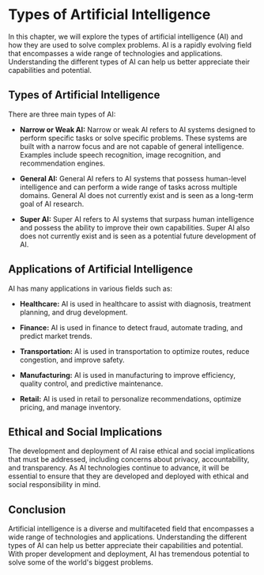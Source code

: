 Types of Artificial Intelligence
===================================================================================================

In this chapter, we will explore the types of artificial intelligence (AI) and how they are used to solve complex problems. AI is a rapidly evolving field that encompasses a wide range of technologies and applications. Understanding the different types of AI can help us better appreciate their capabilities and potential.

Types of Artificial Intelligence
--------------------------------

There are three main types of AI:

* **Narrow or Weak AI:** Narrow or weak AI refers to AI systems designed to perform specific tasks or solve specific problems. These systems are built with a narrow focus and are not capable of general intelligence. Examples include speech recognition, image recognition, and recommendation engines.

* **General AI:** General AI refers to AI systems that possess human-level intelligence and can perform a wide range of tasks across multiple domains. General AI does not currently exist and is seen as a long-term goal of AI research.

* **Super AI:** Super AI refers to AI systems that surpass human intelligence and possess the ability to improve their own capabilities. Super AI also does not currently exist and is seen as a potential future development of AI.

Applications of Artificial Intelligence
---------------------------------------

AI has many applications in various fields such as:

* **Healthcare:** AI is used in healthcare to assist with diagnosis, treatment planning, and drug development.

* **Finance:** AI is used in finance to detect fraud, automate trading, and predict market trends.

* **Transportation:** AI is used in transportation to optimize routes, reduce congestion, and improve safety.

* **Manufacturing:** AI is used in manufacturing to improve efficiency, quality control, and predictive maintenance.

* **Retail:** AI is used in retail to personalize recommendations, optimize pricing, and manage inventory.

Ethical and Social Implications
-------------------------------

The development and deployment of AI raise ethical and social implications that must be addressed, including concerns about privacy, accountability, and transparency. As AI technologies continue to advance, it will be essential to ensure that they are developed and deployed with ethical and social responsibility in mind.

Conclusion
----------

Artificial intelligence is a diverse and multifaceted field that encompasses a wide range of technologies and applications. Understanding the different types of AI can help us better appreciate their capabilities and potential. With proper development and deployment, AI has tremendous potential to solve some of the world's biggest problems.
